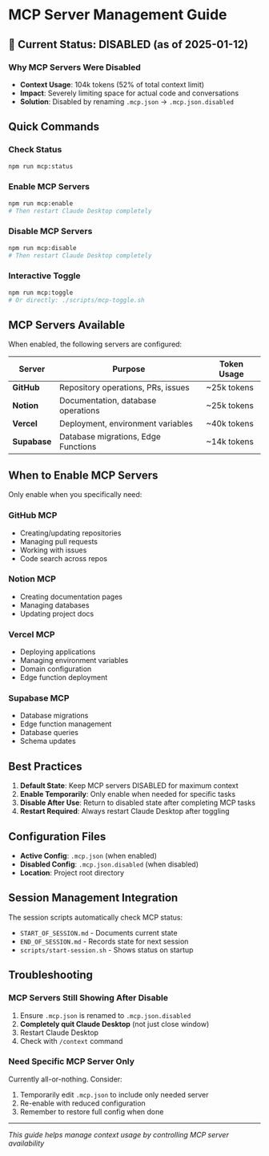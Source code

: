 # MCP Server Management Guide

## 🚨 Current Status: DISABLED (as of 2025-01-12)

### Why MCP Servers Were Disabled
- **Context Usage**: 104k tokens (52% of total context limit)
- **Impact**: Severely limiting space for actual code and conversations
- **Solution**: Disabled by renaming `.mcp.json` → `.mcp.json.disabled`

## Quick Commands

### Check Status
```bash
npm run mcp:status
```

### Enable MCP Servers
```bash
npm run mcp:enable
# Then restart Claude Desktop completely
```

### Disable MCP Servers
```bash
npm run mcp:disable
# Then restart Claude Desktop completely
```

### Interactive Toggle
```bash
npm run mcp:toggle
# Or directly: ./scripts/mcp-toggle.sh
```

## MCP Servers Available

When enabled, the following servers are configured:

| Server | Purpose | Token Usage |
|--------|---------|-------------|
| **GitHub** | Repository operations, PRs, issues | ~25k tokens |
| **Notion** | Documentation, database operations | ~25k tokens |
| **Vercel** | Deployment, environment variables | ~40k tokens |
| **Supabase** | Database migrations, Edge Functions | ~14k tokens |

## When to Enable MCP Servers

Only enable when you specifically need:

### GitHub MCP
- Creating/updating repositories
- Managing pull requests
- Working with issues
- Code search across repos

### Notion MCP
- Creating documentation pages
- Managing databases
- Updating project docs

### Vercel MCP
- Deploying applications
- Managing environment variables
- Domain configuration
- Edge function deployment

### Supabase MCP
- Database migrations
- Edge function management
- Database queries
- Schema updates

## Best Practices

1. **Default State**: Keep MCP servers DISABLED for maximum context
2. **Enable Temporarily**: Only enable when needed for specific tasks
3. **Disable After Use**: Return to disabled state after completing MCP tasks
4. **Restart Required**: Always restart Claude Desktop after toggling

## Configuration Files

- **Active Config**: `.mcp.json` (when enabled)
- **Disabled Config**: `.mcp.json.disabled` (when disabled)
- **Location**: Project root directory

## Session Management Integration

The session scripts automatically check MCP status:
- `START_OF_SESSION.md` - Documents current state
- `END_OF_SESSION.md` - Records state for next session
- `scripts/start-session.sh` - Shows status on startup

## Troubleshooting

### MCP Servers Still Showing After Disable
1. Ensure `.mcp.json` is renamed to `.mcp.json.disabled`
2. **Completely quit Claude Desktop** (not just close window)
3. Restart Claude Desktop
4. Check with `/context` command

### Need Specific MCP Server Only
Currently all-or-nothing. Consider:
1. Temporarily edit `.mcp.json` to include only needed server
2. Re-enable with reduced configuration
3. Remember to restore full config when done

---

*This guide helps manage context usage by controlling MCP server availability*